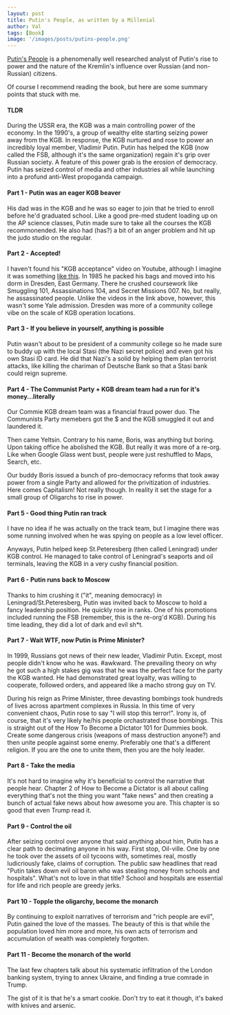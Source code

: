 ```yaml
---
layout: post
title: Putin's People, as written by a Millenial
author: Val
tags: [Book]
image: '/images/posts/putins-people.png'
---
```


[Putin's People](https://www.amazon.com/Untitled-Camilla-Bartlett/dp/0374238715) is a phenomenally well researched analyst of Putin's rise to power and the nature of the Kremlin's influence over Russian (and non-Russian) citizens. 

Of course I recommend reading the book, but here are some summary points that stuck with me.

#### TLDR
During the USSR era, the KGB was a main controlling power of the economy. In the 1990's, a group of wealthy elite starting seizing power away from the KGB. In response, the KGB nurtured and rose to power an incredibly loyal member, Vladimir Putin. Putin has helped the KGB (now called the FSB, although it's the same organization) regain it's grip over Russian society. A feature of this power grab is the erosion of democracy. Putin has seized control of media and other industries all while launching into a profund anti-West propoganda campaign. 

#### Part 1 - Putin was an eager KGB beaver
His dad was in the KGB and he was so eager to join that he tried to enroll before he'd graduated school. Like a good pre-med student loading up on the AP science classes, Putin made sure to take all the courses the KGB recommonended. He also had (has?) a bit of an anger problem and hit up the judo studio on the regular.

#### Part 2 - Accepted!
I haven't found his "KGB acceptance" video on Youtube, although I imagine it was something [like this](https://www.youtube.com/watch?v=tfnV3uFI2DM&ab_channel=DBLOBoys). In 1985 he packed his bags and moved into his dorm in Dresden, East Germany. There he crushed coursework like Smuggling 101, Assassinations 104, and Secret Missions 007. No, but really, he assassinated people.
Unlike the videos in the link above, however, this wasn't some Yale admission. Dresden was more of a community college vibe on the scale of KGB operation locations.

#### Part 3 - If you believe in yourself, anything is possible
Putin wasn't about to be president of a community college so he made sure to buddy up with the local Stasi (the Nazi secret police) and even got his own Stasi ID card. He did that Nazi's a solid by helping them plan terrorist attacks, like killing the chariman of Deutsche Bank so that a Stasi bank could reign supreme.

#### Part 4 - The Communist Party + KGB dream team had a run for it's money...literally
Our Commie KGB dream team was a financial fraud power duo. The Communists Party memebers got the $ and the KGB smuggled it out and laundered it.

Then came Yeltsin. Contrary to his name, Boris, was anything but boring. Upon taking office he abolished the KGB. But really it was more of a re-org. Like when Google Glass went bust, people were just reshuffled to Maps, Search, etc. 

Our buddy Boris issued a bunch of pro-democracy reforms that took away power from a single Party and allowed for the privitization of industries. Here comes Capitalism! Not really though. In reality it set the stage for a small group of Oligarchs to rise in power. 

#### Part 5 - Good thing Putin ran track
I have no idea if he was actually on the track team, but I imagine there was some running involved when he was spying on people as a low level officer.

Anyways, Putin helped keep St.Peteresberg (then called Leningrad) under KGB control. He managed to take control of Leningrad's seaports and oil terminals, leaving the KGB in a very cushy financial position.

#### Part 6 - Putin runs back to Moscow
Thanks to him crushing it ("it", meaning democracy) in Leningrad/St.Peteresberg, Putin was invited back to Moscow to hold a fancy leadership position. He quickly rose in ranks. One of his promotions included running the FSB (remember, this is the re-org'd KGB). During his time leading, they did a lot of dark and evil sh*t. 

#### Part 7 - Wait WTF, now Putin is Prime Minister?
In 1999, Russians got news of their new leader, Vladimir Putin. Except, most people didn't know who he was. #awkward. The prevailing theory on why he got such a high stakes gig was that he was the perfect face for the party the KGB wanted. He had demonstrated great loyalty, was willing to cooperate, followed orders, and appeared like a macho strong guy on TV. 

During his reign as Prime Minister, three devasting bombings took hundreds of lives across apartment complexes in Russia. In this time of very convenient chaos, Putin rose to say "I will stop this terror!". Irony is, of course, that it's very likely he/his people orchastrated those bombings. This is straight out of the How To Become a Dictator 101 for Dummies book. Create some dangerous crisis (weapons of mass destruction anyone?) and then unite people against some enemy. Preferably one that's a different religion. If you are the one to unite them, then you are the holy leader.

#### Part 8 - Take the media
It's not hard to imagine why it's beneficial to control the narrative that people hear. Chapter 2 of How to Become a Dictator is all about calling everything that's not the thing you want "fake news" and then creating a bunch of actual fake news about how awesome you are. This chapter is so good that even Trump read it.

#### Part 9 - Control the oil
After seizing control over anyone that said anything about him, Putin has a clear path to decimating anyone in his way. First stop, Oil-ville. One by one he took over the assets of oil tycoons with, sometimes real, mostly ludicriously fake, claims of corruption. The public saw headlines that read "Putin takes down evil oil baron who was stealing money from schools and hospitals". What's not to love in that title? School and hospitals are essential for life and rich people are greedy jerks. 

#### Part 10 - Topple the oligarchy, become the monarch
By continuing to exploit narratives of terrorism and "rich people are evil", Putin gained the love of the masses. The beauty of this is that while the population loved him more and more, his own acts of terrorism and accumulation of wealth was completely forgotten. 

#### Part 11 - Become the monarch of the world
The last few chapters talk about his systematic infiltration of the London banking system, trying to annex Ukraine, and finding a true comrade in Trump.

The gist of it is that he's a smart cookie. Don't try to eat it though, it's baked with knives and arsenic.